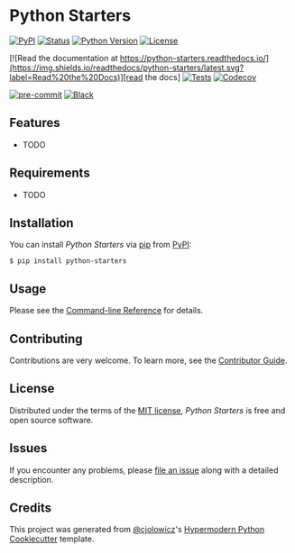 # Python Starters

[![PyPI](https://img.shields.io/pypi/v/python-starters.svg)][pypi_]
[![Status](https://img.shields.io/pypi/status/python-starters.svg)][status]
[![Python Version](https://img.shields.io/pypi/pyversions/python-starters)][python version]
[![License](https://img.shields.io/pypi/l/python-starters)][license]

[![Read the documentation at https://python-starters.readthedocs.io/](https://img.shields.io/readthedocs/python-starters/latest.svg?label=Read%20the%20Docs)][read the docs]
[![Tests](https://github.com/piskunow/python-starters/workflows/Tests/badge.svg)][tests]
[![Codecov](https://codecov.io/gh/piskunow/python-starters/branch/main/graph/badge.svg)][codecov]

[![pre-commit](https://img.shields.io/badge/pre--commit-enabled-brightgreen?logo=pre-commit&logoColor=white)][pre-commit]
[![Black](https://img.shields.io/badge/code%20style-black-000000.svg)][black]

[pypi_]: https://pypi.org/project/python-starters/
[status]: https://pypi.org/project/python-starters/
[python version]: https://pypi.org/project/python-starters
[read the docs]: https://python-starters.readthedocs.io/
[tests]: https://github.com/piskunow/python-starters/actions?workflow=Tests
[codecov]: https://app.codecov.io/gh/piskunow/python-starters
[pre-commit]: https://github.com/pre-commit/pre-commit
[black]: https://github.com/psf/black

## Features

- TODO

## Requirements

- TODO

## Installation

You can install _Python Starters_ via [pip] from [PyPI]:

```console
$ pip install python-starters
```

## Usage

Please see the [Command-line Reference] for details.

## Contributing

Contributions are very welcome.
To learn more, see the [Contributor Guide].

## License

Distributed under the terms of the [MIT license][license],
_Python Starters_ is free and open source software.

## Issues

If you encounter any problems,
please [file an issue] along with a detailed description.

## Credits

This project was generated from [@cjolowicz]'s [Hypermodern Python Cookiecutter] template.

[@cjolowicz]: https://github.com/cjolowicz
[pypi]: https://pypi.org/
[hypermodern python cookiecutter]: https://github.com/cjolowicz/cookiecutter-hypermodern-python
[file an issue]: https://github.com/piskunow/python-starters/issues
[pip]: https://pip.pypa.io/

<!-- github-only -->

[license]: https://github.com/piskunow/python-starters/blob/main/LICENSE
[contributor guide]: https://github.com/piskunow/python-starters/blob/main/CONTRIBUTING.md
[command-line reference]: https://python-starters.readthedocs.io/en/latest/usage.html
